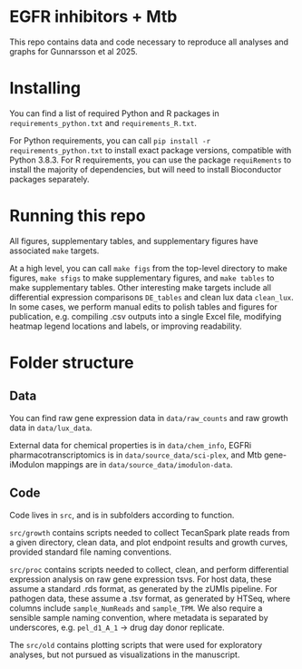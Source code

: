 # EGFR inhibitors + Mtb
This repo contains data and code necessary to reproduce all analyses and graphs for Gunnarsson et al 2025.

# Installing
You can find a list of required Python and R packages in `requirements_python.txt` and `requirements_R.txt`. 

For Python requirements, you can call `pip install -r requirements_python.txt` to install exact package versions, compatible with Python 3.8.3. For R requirements, you can use the package `requiRements` to install the majority of dependencies, but will need to install Bioconductor packages separately.

# Running this repo
All figures, supplementary tables, and supplementary figures have associated `make` targets. 

At a high level, you can call `make figs` from the top-level directory to make figures, `make sfigs` to make supplementary figures, and `make tables` to make supplementary tables. Other interesting make targets include all differential expression comparisons `DE_tables` and clean lux data `clean_lux`. In some cases, we perform manual edits to polish tables and figures for publication, e.g. compiling .csv outputs into a single Excel file, modifying heatmap legend locations and labels, or improving readability. 

# Folder structure
## Data
You can find raw gene expression data in `data/raw_counts` and raw growth data in `data/lux_data`.

External data for chemical properties is in `data/chem_info`, EGFRi pharmacotranscriptomics is in `data/source_data/sci-plex`, and Mtb gene-iModulon mappings are in `data/source_data/imodulon-data`.

## Code
Code lives in `src`, and is in subfolders according to function. 

`src/growth` contains scripts needed to collect TecanSpark plate reads from a given directory, clean data, and plot endpoint results and growth curves, provided standard file naming conventions.

`src/proc` contains scripts needed to collect, clean, and perform differential expression analysis on raw gene expression tsvs. For host data, these assume a standard .rds format, as generated by the zUMIs pipeline. For pathogen data, these assume a .tsv format, as generated by HTSeq, where columns include `sample_NumReads` and `sample_TPM`. We also require a sensible sample naming convention, where metadata is separated by underscores, e.g. `pel_d1_A_1` -> drug day donor replicate.

The `src/old` contains plotting scripts that were used for exploratory analyses, but not pursued as visualizations in the manuscript.

